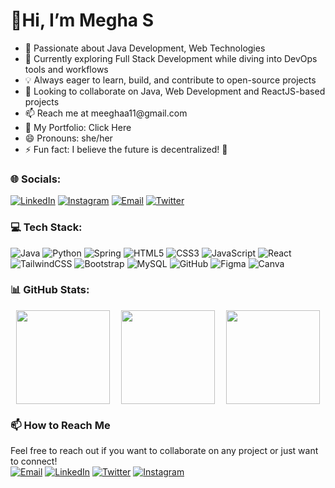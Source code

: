 <h1>👋Hi, I’m Megha S</h1>
<ul>
<li>👀 Passionate about Java Development, Web Technologies</li>
<li>🌱 Currently exploring Full Stack Development while diving into DevOps tools and workflows</li>
<li>💡 Always eager to learn, build, and contribute to open-source projects</li>
<li>💞️ Looking to collaborate on Java, Web Development and ReactJS-based projects</li>
<li>📫 Reach me at meeghaa11@gmail.com</li>
<li>🗿 My Portfolio: Click Here</li>
<li>😄 Pronouns: she/her</li>
<li>⚡ Fun fact: I believe the future is decentralized! 🚀</li>
</ul>


### 🌐 Socials:
[![LinkedIn](https://img.shields.io/badge/LinkedIn-%230077B5.svg?style=for-the-badge&logo=linkedin&logoColor=white)](https://www.linkedin.com/in/megha-s-a61019229/)
[![Instagram](https://img.shields.io/badge/Instagram-E4405F?style=for-the-badge&logo=instagram&logoColor=white)](https://www.instagram.com/meeghaa_11/)
[![Email](https://img.shields.io/badge/Email-D14836?style=for-the-badge&logo=gmail&logoColor=white)](mailto:meeghaa11@gmail.com)
[![Twitter](https://img.shields.io/badge/Twitter-%231DA1F2.svg?style=for-the-badge&logo=twitter&logoColor=white)](https://x.com/meeghaa11)


### 💻 Tech Stack:
![Java](https://img.shields.io/badge/java-%23ED8B00.svg?style=for-the-badge&logo=java&logoColor=white)
![Python](https://img.shields.io/badge/python-3670A0?style=for-the-badge&logo=python&logoColor=ffdd54)
![Spring](https://img.shields.io/badge/spring-%236DB33F.svg?style=for-the-badge&logo=spring&logoColor=white)
![HTML5](https://img.shields.io/badge/html5-%23E34F26.svg?style=for-the-badge&logo=html5&logoColor=white)
![CSS3](https://img.shields.io/badge/css3-%231572B6.svg?style=for-the-badge&logo=css3&logoColor=white)
![JavaScript](https://img.shields.io/badge/javascript-%23323330.svg?style=for-the-badge&logo=javascript&logoColor=%23F7DF1E)
![React](https://img.shields.io/badge/react-%2320232a.svg?style=for-the-badge&logo=react&logoColor=%2361DAFB)
![TailwindCSS](https://img.shields.io/badge/tailwindcss-%2338B2AC.svg?style=for-the-badge&logo=tailwind-css&logoColor=white)
![Bootstrap](https://img.shields.io/badge/bootstrap-%23563D7C.svg?style=for-the-badge&logo=bootstrap&logoColor=white)
![MySQL](https://img.shields.io/badge/mysql-%2300f.svg?style=for-the-badge&logo=mysql&logoColor=white)
![GitHub](https://img.shields.io/badge/github-%23121011.svg?style=for-the-badge&logo=github&logoColor=white)
![Figma](https://img.shields.io/badge/figma-%23F24E1E.svg?style=for-the-badge&logo=figma&logoColor=white)
![Canva](https://img.shields.io/badge/Canva-%2300C4CC.svg?style=for-the-badge&logo=Canva&logoColor=white)

### 📊 GitHub Stats:
<div style="display: flex; justify-content: space-around;">
  <img src="https://github-readme-stats.vercel.app/api?username=meeghaa&theme=radical&hide_border=false&include_all_commits=true&count_private=true" height="150" />
  <img src="https://github-readme-streak-stats.herokuapp.com/?user=meeghaa&theme=radical&hide_border=false" height="150" />
  <img src="https://github-readme-stats.vercel.app/api/top-langs/?username=meeghaa&theme=radical&hide_border=false&include_all_commits=true&count_private=true&layout=compact" height="150" />
</div>

### 📫 How to Reach Me
Feel free to reach out if you want to collaborate on any project or just want to connect!  
[![Email](https://img.shields.io/badge/Email-D14836?style=for-the-badge&logo=gmail&logoColor=white)](mailto:yourmail@gmail.com)
[![LinkedIn](https://img.shields.io/badge/LinkedIn-%230077B5.svg?style=for-the-badge&logo=linkedin&logoColor=white)](https://linkedin.com/in/yourprofile)
[![Twitter](https://img.shields.io/badge/Twitter-%231DA1F2.svg?style=for-the-badge&logo=twitter&logoColor=white)](https://twitter.com/yourhandle)
[![Instagram](https://img.shields.io/badge/Instagram-E4405F?style=for-the-badge&logo=instagram&logoColor=white)](https://instagram.com/yourhandle)
